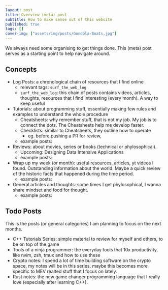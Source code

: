 ```yaml
---
layout: post
title: Overview (meta) post
subtitle: How to make sense out of this website 
published: true
tags: []
cover-img: ["assets/img/posts/Gondola-Boats.jpg"]
---
```


We always need some organising to get things done.
This (meta) post serves as a starting point to help navigate around.

##  Concepts

* Log Posts: a chronological chain of resources that I find online
  * relevant tags: `surf_the_web_log`
  * `surf_the_web_log`: this chain of posts contains videos, articles, thoughts, resources that I find interesting (every month). A way to keep useful 
* Tutorials: about programming stuff, essentially making few rules and examples to understand the whole procedure
  * Cheatsheets: why remember stuff, that is not my job. My job is to connect the dots. The Cheatsheets help me develop faster.
  * Checklists: similar to Cheatsheets, they outline how to operate 
    * eg. before pushing a PR for review, 
  * example posts:
* Reviews: about movies, series or books (technical or phylosophical).
  * Upcoming: Designing Data Intensive Applications
  * example posts:
* Wrap up my week (or month): useful resources, articles, yt videos I found. Outstanding information about the world. Maybe a quick review of the historic
facts that happened during the time period.
  * example posts:
* General articles and thoughts: some times I get phylosophical, I wanna share mindset and food for thought.
  * example posts:

##  Todo Posts

This is the posts (or general categories) I am planning to focus on the next months.
* C++ Tutorials Series: simple material to review for myself and others, to be on top of the game
* Tools of a ninja programmer: the everyday tools that 10x productivity, like nvim, zsh, tmux and how to use these
* Crypto notes: I spend a lot of time building software on the crypto space, my notes will be in this series.
maybe this becomes more specific to MEV realted stuff that I focus on lately.
* Rust notes: the new game changer programming language that I really love (especially after learning C++).


